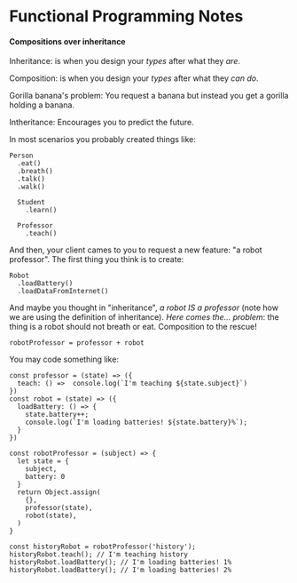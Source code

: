 # Functional Programming Notes

#### Compositions over inheritance

Inheritance: is when you design your *types* after what they *are*.

Composition: is when you design your *types* after what they *can do*.

Gorilla banana's problem: You request a banana but instead you get a gorilla holding a banana.

Intheritance: Encourages you to predict the future.

In most scenarios you probably created things like:

```
Person
  .eat()
  .breath()
  .talk()
  .walk()
  
  Student
    .learn()

  Professor
    .teach()
```

And then, your client cames to you to request a new feature: "a robot professor".
The first thing you think is to create:

```
Robot
  .loadBattery()
  .loadDataFromInternet()
```

And maybe you thought in "inheritance", *a robot IS a professor* (note how we are using the definition of inheritance). *Here comes the... problem*: the thing is a robot should not breath or eat. Composition to the rescue!

```
robotProfessor = professor + robot
```

You may code something like:

```
const professor = (state) => ({
  teach: () =>  console.log(`I'm teaching ${state.subject}`)
})
const robot = (state) => ({
  loadBattery: () => {
    state.battery++;
    console.log(`I'm loading batteries! ${state.battery}%`);
  }
})

const robotProfessor = (subject) => {
  let state = {
    subject,
    battery: 0
  }
  return Object.assign(
    {},
    professor(state),
    robot(state),
  )
}

const historyRobot = robotProfessor('history');
historyRobot.teach(); // I'm teaching history
historyRobot.loadBattery(); // I'm loading batteries! 1%
historyRobot.loadBattery(); // I'm loading batteries! 2%
```

